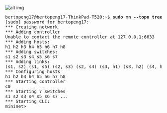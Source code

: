 ![alt img](https://github.com/syaifulahdan/mininet/blob/master/finalp-ppj/image/Screenshot%20from%202016-04-28%2020:53:36.png)

<pre>
bertopeng17@bertopeng17-ThinkPad-T520:~$ <b>sudo mn --topo tree,3 --mac --switch ovsk --controller=remote</b>
[sudo] password for bertopeng17: 
*** Creating network
*** Adding controller
Unable to contact the remote controller at 127.0.0.1:6633
*** Adding hosts:
h1 h2 h3 h4 h5 h6 h7 h8 
*** Adding switches:
s1 s2 s3 s4 s5 s6 s7 
*** Adding links:
(s1, s2) (s1, s5) (s2, s3) (s2, s4) (s3, h1) (s3, h2) (s4, h3) (s4, h4) (s5, s6) (s5, s7) (s6, h5) (s6, h6) (s7, h7) (s7, h8) 
*** Configuring hosts
h1 h2 h3 h4 h5 h6 h7 h8 
*** Starting controller
c0 
*** Starting 7 switches
s1 s2 s3 s4 s5 s6 s7 ...
*** Starting CLI:
mininet> 

</pre>
